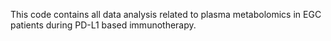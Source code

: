 This code contains all data analysis related to plasma metabolomics in EGC patients during PD-L1 based immunotherapy.
